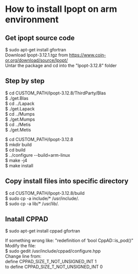 # How to install Ipopt on arm environment  

## Get ipopt source code  
$ sudo apt-get install gfortran  
Download Ipopt-3.12.1.tgz from https://www.coin-or.org/download/source/Ipopt/  
Untar the package and cd into the "Ipopt-3.12.8" folder  

## Step by step   
$ cd CUSTOM_PATH/Ipopt-3.12.8/ThirdParty/Blas  
$ ./get.Blas    
$ cd ../Lapack  
$ ./get.Lapack  
$ cd ../Mumps  
$ ./get.Mumps  
$ cd ../Metis  
$ ./get.Metis  
   
$ cd CUSTOM_PATH/Ipopt-3.12.8  
$ mkdir build  
$ cd build  
$ ../configure --build=arm-linux  
$ make -j4  
$ make install  
    
## Copy install files into specific directory 
$ cd CUSTOM_PATH/Ipopt-3.12.8/build  
$ sudo cp -a include/* /usr/include/.  
$ sudo cp -a lib/* /usr/lib/.  

## Inatall CPPAD  
$ sudo apt-get install cppad gfortran  
  
If something wrong like: "redefinition of ‘bool CppAD::is_pod()"  
Modify the file:  
$ sudo gedit /usr/include/cppad/configure.hpp   
Change line from:  
define CPPAD_SIZE_T_NOT_UNSIGNED_INT 1  
to 
define CPPAD_SIZE_T_NOT_UNSIGNED_INT 0  
